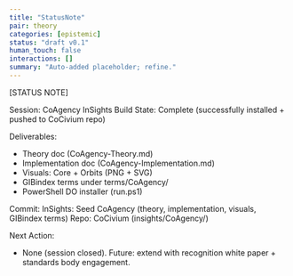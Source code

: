 ```yaml
---
title: "StatusNote"
pair: theory
categories: [epistemic]
status: "draft v0.1"
human_touch: false
interactions: []
summary: "Auto-added placeholder; refine."
---
```

[STATUS NOTE]

Session: CoAgency InSights Build
State:   Complete (successfully installed + pushed to CoCivium repo)

Deliverables:
- Theory doc (CoAgency-Theory.md)
- Implementation doc (CoAgency-Implementation.md)
- Visuals: Core + Orbits (PNG + SVG)
- GIBindex terms under terms/CoAgency/
- PowerShell DO installer (run.ps1)

Commit: InSights: Seed CoAgency (theory, implementation, visuals, GIBindex terms)
Repo:   CoCivium (insights/CoAgency/)

Next Action:
- None (session closed). Future: extend with recognition white paper + standards body engagement.


